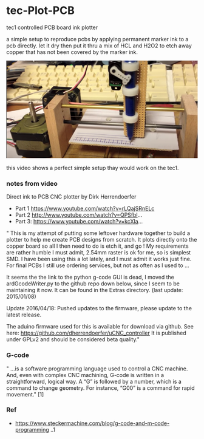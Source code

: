 # tec-Plot-PCB
tec1 controlled PCB board ink plotter

a simple setup to reproduce pcbs by applying permanent marker ink to a pcb directly. let it dry then put it
thru a mix of HCL and H2O2 to etch away copper that has not been covered by the marker ink.

![](https://github.com/SteveJustin1963/tec-Plot-PCB/blob/main/pics/2.png)

this video shows a perfect simple setup thay would work on the tec1. 

### notes from video
Direct ink to PCB CNC plotter by Dirk Herrendoerfer

- Part 1 https://www.youtube.com/watch?v=rLQajSRnELc
- Part 2 http://www.youtube.com/watch?v=QPSfbl...
- Part 3: https://www.youtube.com/watch?v=kcXla...

" This is my attempt of putting some leftover hardware together 
to build a plotter to help me create PCB designs from scratch.
It plots directly onto the copper board so all I then need to do is 
etch it, and go ! My requirements are rather humble I must admit, 2.54mm raster 
is ok for me, so is simplest SMD.
I have been using this a lot lately, and I must admit it works just 
fine. For final PCBs I still use ordering services, but not as often 
as I used to ...

It seems the the link to the python g-code GUI is dead,
I moved the ardGcodeWriter.py to the github repo down below, since
I seem to be maintaining it now. It can be found in the Extras directory.
(last update: 2015/01/08)

Update 2016/04/18: Pushed updates to the firmware, please update to the latest release.

The aduino firmware used for this is available for
download via github. 
See here: https://github.com/dherrendoerfer/uCNC_controller
It is published under GPLv2 and should be considered beta quality."


### G-code 
" ...is a software programming language used to control a CNC machine. And, even with complex CNC machining, G-code is written in a straightforward, logical way. A “G” is followed by a number, which is a command to change geometry. For instance, “G00” is a command for rapid movement." [1] 


### Ref
- https://www.steckermachine.com/blog/g-code-and-m-code-programming ..1

